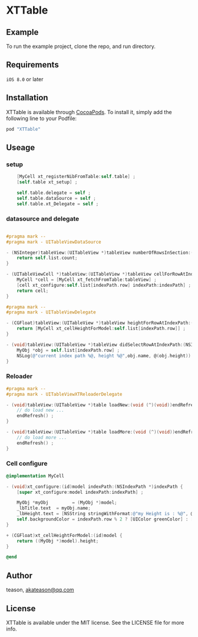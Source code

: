 # XTTable

## Example

To run the example project, clone the repo, and run directory.

## Requirements

`iOS 8.0` or later

## Installation

XTTable is available through [CocoaPods](http://cocoapods.org). To install
it, simply add the following line to your Podfile:

```ruby
pod "XTTable"
```

## Useage

### setup
```Objective-C
    [MyCell xt_registerNibFromTable:self.table] ;
    [self.table xt_setup] ;

    self.table.delegate = self ;
    self.table.dataSource = self ;
    self.table.xt_Delegate = self ;
```

### datasource and delegate
```Objective-C

#pragma mark --
#pragma mark - UITableViewDataSource

- (NSInteger)tableView:(UITableView *)tableView numberOfRowsInSection:(NSInteger)section {
    return self.list.count;
}

- (UITableViewCell *)tableView:(UITableView *)tableView cellForRowAtIndexPath:(NSIndexPath *)indexPath {
    MyCell *cell = [MyCell xt_fetchFromTable:tableView] ;
    [cell xt_configure:self.list[indexPath.row] indexPath:indexPath] ;
    return cell;
}

#pragma mark --
#pragma mark - UITableViewDelegate

- (CGFloat)tableView:(UITableView *)tableView heightForRowAtIndexPath:(NSIndexPath *)indexPath {
    return [MyCell xt_cellHeightForModel:self.list[indexPath.row]] ;
}

- (void)tableView:(UITableView *)tableView didSelectRowAtIndexPath:(NSIndexPath *)indexPath {
    MyObj *obj = self.list[indexPath.row] ;
    NSLog(@"current index path %@, height %@",obj.name, @(obj.height)) ;
}
```

### Reloader
```Objective-C
#pragma mark --
#pragma mark - UITableViewXTReloaderDelegate

- (void)tableView:(UITableView *)table loadNew:(void (^)(void))endRefresh {
    // do load new ...
    endRefresh() ;
}

- (void)tableView:(UITableView *)table loadMore:(void (^)(void))endRefresh {
    // do load more ...
    endRefresh() ;
}
```

### Cell configure
```Objective-C
@implementation MyCell

- (void)xt_configure:(id)model indexPath:(NSIndexPath *)indexPath {
    [super xt_configure:model indexPath:indexPath] ;

    MyObj *myObj         = (MyObj *)model;
    _lbTitle.text  = myObj.name;
    _lbHeight.text = [NSString stringWithFormat:@"my Height is : %@", @(myObj.height)];
    self.backgroundColor = indexPath.row % 2 ? [UIColor greenColor] : [UIColor brownColor];
}

+ (CGFloat)xt_cellHeightForModel:(id)model {
    return ((MyObj *)model).height;
}

@end
```

## Author

teason, akateason@qq.com

## License

XTTable is available under the MIT license. See the LICENSE file for more info.
